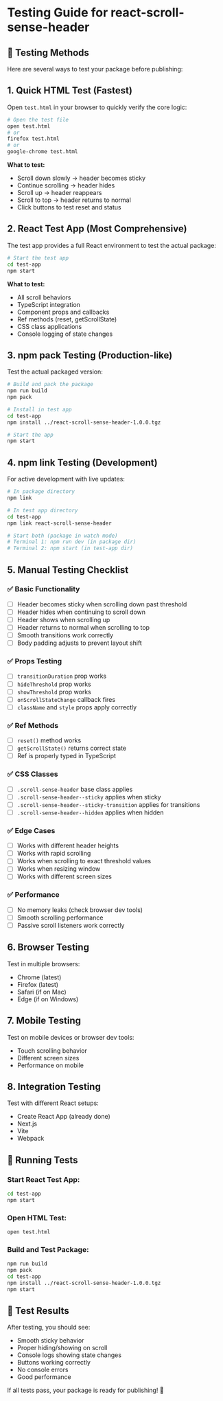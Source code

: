 # Testing Guide for react-scroll-sense-header

## 🧪 Testing Methods

Here are several ways to test your package before publishing:

## 1. Quick HTML Test (Fastest)

Open `test.html` in your browser to quickly verify the core logic:

```bash
# Open the test file
open test.html
# or
firefox test.html
# or
google-chrome test.html
```

**What to test:**
- Scroll down slowly → header becomes sticky
- Continue scrolling → header hides
- Scroll up → header reappears  
- Scroll to top → header returns to normal
- Click buttons to test reset and status

## 2. React Test App (Most Comprehensive)

The test app provides a full React environment to test the actual package:

```bash
# Start the test app
cd test-app
npm start
```

**What to test:**
- All scroll behaviors
- TypeScript integration
- Component props and callbacks
- Ref methods (reset, getScrollState)
- CSS class applications
- Console logging of state changes

## 3. npm pack Testing (Production-like)

Test the actual packaged version:

```bash
# Build and pack the package
npm run build
npm pack

# Install in test app
cd test-app
npm install ../react-scroll-sense-header-1.0.0.tgz

# Start the app
npm start
```

## 4. npm link Testing (Development)

For active development with live updates:

```bash
# In package directory
npm link

# In test app directory  
cd test-app
npm link react-scroll-sense-header

# Start both (package in watch mode)
# Terminal 1: npm run dev (in package dir)
# Terminal 2: npm start (in test-app dir)
```

## 5. Manual Testing Checklist

### ✅ Basic Functionality
- [ ] Header becomes sticky when scrolling down past threshold
- [ ] Header hides when continuing to scroll down
- [ ] Header shows when scrolling up
- [ ] Header returns to normal when scrolling to top
- [ ] Smooth transitions work correctly
- [ ] Body padding adjusts to prevent layout shift

### ✅ Props Testing
- [ ] `transitionDuration` prop works
- [ ] `hideThreshold` prop works  
- [ ] `showThreshold` prop works
- [ ] `onScrollStateChange` callback fires
- [ ] `className` and `style` props apply correctly

### ✅ Ref Methods
- [ ] `reset()` method works
- [ ] `getScrollState()` returns correct state
- [ ] Ref is properly typed in TypeScript

### ✅ CSS Classes
- [ ] `.scroll-sense-header` base class applies
- [ ] `.scroll-sense-header--sticky` applies when sticky
- [ ] `.scroll-sense-header--sticky-transition` applies for transitions
- [ ] `.scroll-sense-header--hidden` applies when hidden

### ✅ Edge Cases
- [ ] Works with different header heights
- [ ] Works with rapid scrolling
- [ ] Works when scrolling to exact threshold values
- [ ] Works when resizing window
- [ ] Works with different screen sizes

### ✅ Performance
- [ ] No memory leaks (check browser dev tools)
- [ ] Smooth scrolling performance
- [ ] Passive scroll listeners work correctly

## 6. Browser Testing

Test in multiple browsers:
- Chrome (latest)
- Firefox (latest)  
- Safari (if on Mac)
- Edge (if on Windows)

## 7. Mobile Testing

Test on mobile devices or browser dev tools:
- Touch scrolling behavior
- Different screen sizes
- Performance on mobile

## 8. Integration Testing

Test with different React setups:
- Create React App (already done)
- Next.js
- Vite
- Webpack

## 🚀 Running Tests

### Start React Test App:
```bash
cd test-app
npm start
```

### Open HTML Test:
```bash
open test.html
```

### Build and Test Package:
```bash
npm run build
npm pack
cd test-app
npm install ../react-scroll-sense-header-1.0.0.tgz
npm start
```

## 📝 Test Results

After testing, you should see:
- Smooth sticky behavior
- Proper hiding/showing on scroll
- Console logs showing state changes
- Buttons working correctly
- No console errors
- Good performance

If all tests pass, your package is ready for publishing! 🎉
